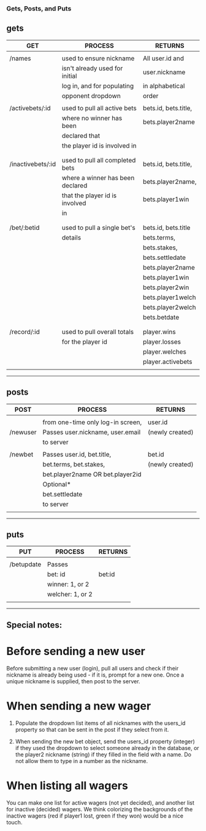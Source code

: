 ### Gets, Posts, and Puts

## gets

|  GET   	       |  PROCESS                    	  |  RETURNS           	|
|-----------       |-----------	                      |-------------    	|
|                  |                                  |                     |
| /names           | used to ensure nickname          | All user.id and     |
|                  | isn't already used for initial   | user.nickname       |
|                  | log in, and for populating       | in alphabetical     |
|                  | opponent dropdown                | order               | 
|                  |                                  |                     |
| /activebets/:id  | used to pull all active bets     | bets.id, bets.title,| 
|                  | where no winner has been         | bets.player2name    |
|                  | declared that                    |                     |
|                  | the player id is involved in     |                     |
|                  |                                  |                     |
|                  |                                  |                     |
|/inactivebets/:id | used to pull all completed bets  | bets.id, bets.title,|
|                  | where a winner has been declared | bets.player2name,   |
|                  | that the player id is involved   |  bets.player1win    |
|                  | in                               |                     |
|                  |                                  |                     |
|                  |                                  |                     |
| /bet/:betid      | used to pull a single bet's      | bets.id, bets.title |
|                  |  details                         |bets.terms,          |
|                  |                                  | bets.stakes,        |
|                  |                                  | bets.settledate     |
|                  |                                  | bets.player2name    | 
|                  |                                  | bets.player1win     |
|                  |                                  | bets.player2win     |
|                  |                                  | bets.player1welch   |
|                  |                                  | bets.player2welch   |
|                  |                                  | bets.betdate        |
|                  |                                  |                     |
|                  |                                  |                     |
| /record/:id      | used to pull overall totals      | player.wins         |
|                  | for the player id                | player.losses       |
|                  |                                  | player.welches      |
|                  |                                  | player.activebets   |                  
|                  |                                  |                     |
----------------------------------------------------------------------------


## posts

|  POST 	       |  PROCESS                    	  |  RETURNS           	|
|-----------       |-----------	                      |-------------    	|
|                  |                                  |                     |
|                  | from one-time only log-in screen,|  user.id            |
| /newuser         | Passes user.nickname, user.email |  (newly created)    |
|                  | to server                        |                     |           
|                  |                                  |                     |
| /newbet          | Passes user.id, bet.title,       | bet.id              |
|                  | bet.terms, bet.stakes,           | (newly created)     |
|                  | bet.player2name OR bet.player2id |                     |
|                  | Optional*                        |                     | 
|                  | bet.settledate                   |                     |
|                  | to server                        |                     |
|                  |                                  |                     |
-----------------------------------------------------------------------------



## puts

|  PUT  	       |  PROCESS                    	  |  RETURNS           	|
|-----------       |-----------	                      |-------------    	|
|                  |                                  |                     |
|   /betupdate     | Passes                           |                     |
|                  | bet: id                          |  bet:id             |
|                  | winner: 1, or 2                  |                     |
|                  | welcher: 1, or 2                 |                     |
|                  |                                  |                     |
-----------------------------------------------------------------------------  

## Special notes:

# Before sending a new user
Before submitting a new user (login), pull all users and check if their nickname is already 
being used - if it is, prompt for a new one.  Once a unique nickname is supplied, then post to the server.

# When sending a new wager

1) Populate the dropdown list items of all nicknames with the users_id property so that can be sent in the post if they select from it. 

2) When sending the new bet object, send the users_id property (integer) if they used the dropdown to select someone already in the database, or the player2 nickname (string) if they filled in the field with a name.  Do not allow them to type in a number as the nickname.

# When listing all wagers

You can make one list for active wagers (not yet decided), and another list for inactive (decided) wagers.  We think colorizing the backgrounds of the inactive wagers (red if player1 lost, green if they won) would be a nice touch.


